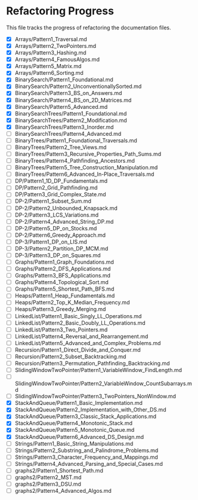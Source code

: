 # Refactoring Progress
This file tracks the progress of refactoring the documentation files.

- [x] Arrays/Pattern1_Traversal.md
- [x] Arrays/Pattern2_TwoPointers.md
- [x] Arrays/Pattern3_Hashing.md
- [x] Arrays/Pattern4_FamousAlgos.md
- [x] Arrays/Pattern5_Matrix.md
- [x] Arrays/Pattern6_Sorting.md
- [x] BinarySearch/Pattern1_Foundational.md
- [x] BinarySearch/Pattern2_UnconventionallySorted.md
- [x] BinarySearch/Pattern3_BS_on_Answers.md
- [x] BinarySearch/Pattern4_BS_on_2D_Matrices.md
- [x] BinarySearch/Pattern5_Advanced.md
- [x] BinarySearchTrees/Pattern1_Foundational.md
- [x] BinarySearchTrees/Pattern2_Modification.md
- [x] BinarySearchTrees/Pattern3_Inorder.md
- [ ] BinarySearchTrees/Pattern4_Advanced.md
- [ ] BinaryTrees/Pattern1_Foundational_Traversals.md
- [ ] BinaryTrees/Pattern2_Tree_Views.md
- [ ] BinaryTrees/Pattern3_Recursive_Properties_Path_Sums.md
- [ ] BinaryTrees/Pattern4_Pathfinding_Ancestors.md
- [ ] BinaryTrees/Pattern5_Tree_Construction_Manipulation.md
- [ ] BinaryTrees/Pattern6_Advanced_In-Place_Traversals.md
- [ ] DP/Pattern1_1D_DP_Fundamentals.md
- [ ] DP/Pattern2_Grid_Pathfinding.md
- [ ] DP/Pattern3_Grid_Complex_State.md
- [ ] DP-2/Pattern1_Subset_Sum.md
- [ ] DP-2/Pattern2_Unbounded_Knapsack.md
- [ ] DP-2/Pattern3_LCS_Variations.md
- [ ] DP-2/Pattern4_Advanced_String_DP.md
- [ ] DP-2/Pattern5_DP_on_Stocks.md
- [ ] DP-2/Pattern6_Greedy_Approach.md
- [ ] DP-3/Pattern1_DP_on_LIS.md
- [ ] DP-3/Pattern2_Partition_DP_MCM.md
- [ ] DP-3/Pattern3_DP_on_Squares.md
- [ ] Graphs/Pattern1_Graph_Foundations.md
- [ ] Graphs/Pattern2_DFS_Applications.md
- [ ] Graphs/Pattern3_BFS_Applications.md
- [ ] Graphs/Pattern4_Topological_Sort.md
- [ ] Graphs/Pattern5_Shortest_Path_BFS.md
- [ ] Heaps/Pattern1_Heap_Fundamentals.md
- [ ] Heaps/Pattern2_Top_K_Median_Frequency.md
- [ ] Heaps/Pattern3_Greedy_Merging.md
- [ ] LinkedList/Pattern1_Basic_Singly_LL_Operations.md
- [ ] LinkedList/Pattern2_Basic_Doubly_LL_Operations.md
- [ ] LinkedList/Pattern3_Two_Pointers.md
- [ ] LinkedList/Pattern4_Reversal_and_Rearrangement.md
- [ ] LinkedList/Pattern5_Advanced_and_Complex_Problems.md
- [ ] Recursion/Pattern1_Direct_Divide_and_Conquer.md
- [ ] Recursion/Pattern2_Subset_Backtracking.md
- [ ] Recursion/Pattern3_Permutation_Pathfinding_Backtracking.md
- [ ] SlidingWindowTwoPointer/Pattern1_VariableWindow_FindLength.md
- [ ] SlidingWindowTwoPointer/Pattern2_VariableWindow_CountSubarrays.md
- [ ] SlidingWindowTwoPointer/Pattern3_TwoPointers_NonWindow.md
- [x] StackAndQueue/Pattern1_Basic_Implementation.md
- [x] StackAndQueue/Pattern2_Implementation_with_Other_DS.md
- [x] StackAndQueue/Pattern3_Classic_Stack_Applications.md
- [x] StackAndQueue/Pattern4_Monotonic_Stack.md
- [x] StackAndQueue/Pattern5_Monotonic_Queue.md
- [x] StackAndQueue/Pattern6_Advanced_DS_Design.md
- [ ] Strings/Pattern1_Basic_String_Manipulations.md
- [ ] Strings/Pattern2_Substring_and_Palindrome_Problems.md
- [ ] Strings/Pattern3_Character_Frequency_and_Mappings.md
- [ ] Strings/Pattern4_Advanced_Parsing_and_Special_Cases.md
- [ ] graphs2/Pattern1_Shortest_Path.md
- [ ] graphs2/Pattern2_MST.md
- [ ] graphs2/Pattern3_DSU.md
- [ ] graphs2/Pattern4_Advanced_Algos.md
